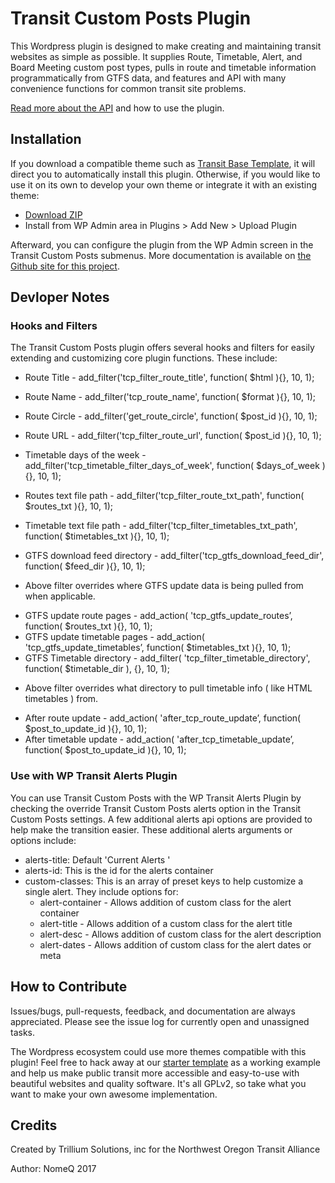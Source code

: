 # Transit Custom Posts Plugin

This Wordpress plugin is designed to make creating and maintaining transit websites as simple as possible. It supplies Route, Timetable, Alert, and Board Meeting custom post types, pulls in route and timetable information programmatically from GTFS data, and features and API with many convenience functions for common transit site problems.

[Read more about the API](https://trilliumtransit.github.io/transit-custom-posts/) and how to use the plugin.

## Installation

If you download a compatible theme such as [Transit Base Template](https://github.com/trilliumtransit/transit-base-template), it will direct you to automatically install this plugin. Otherwise, if you would like to use it on its own to develop your own theme or integrate it with an existing theme:

* [Download ZIP](https://github.com/trilliumtransit/transit-custom-posts/archive/master.zip)
* Install from WP Admin area in Plugins > Add New > Upload Plugin

Afterward, you can configure the plugin from the WP Admin screen in the Transit Custom Posts submenus. More documentation is available on [the Github site for this project](https://trilliumtransit.github.io/transit-custom-posts/).

## Devloper Notes ## 

### Hooks and Filters ### 

The Transit Custom Posts plugin offers several hooks and filters for easily extending and customizing core plugin functions. These include: 

- Route Title - add_filter('tcp_filter_route_title', function( $html ){}, 10, 1);
- Route Name - add_filter('tcp_route_name', function( $format ){}, 10, 1);
- Route Circle - add_filter('get_route_circle', function( $post_id ){}, 10, 1);
- Route URL - add_filter('tcp_filter_route_url', function( $post_id ){}, 10, 1);

- Timetable days of the week - add_filter('tcp_timetable_filter_days_of_week', function( $days_of_week ){}, 10, 1);
- Routes text file path - add_filter('tcp_filter_route_txt_path', function( $routes_txt ){}, 10, 1);
- Timetable text file path - add_filter('tcp_filter_timetables_txt_path', function( $timetables_txt ){}, 10, 1);
- GTFS download feed directory - add_filter('tcp_gtfs_download_feed_dir', function( $feed_dir ){}, 10, 1);
* Above filter overrides where GTFS update data is being pulled from when applicable.
- GTFS update route pages - add_action( 'tcp_gtfs_update_routes’, function( $routes_txt ){}, 10, 1);
- GTFS update timetable pages - add_action( 'tcp_gtfs_update_timetables’, function( $timetables_txt ){}, 10, 1);
- GTFS Timetable directory - add_filter( 'tcp_filter_timetable_directory', function( $timetable_dir ), {}, 10, 1);
* Above filter overrides what directory to pull timetable info ( like HTML timetables ) from.

- After route update - add_action( 'after_tcp_route_update’, function( $post_to_update_id ){}, 10, 1);
- After timetable update - add_action( 'after_tcp_timetable_update’, function( $post_to_update_id ){}, 10, 1);

### Use with WP Transit Alerts Plugin ###

You can use Transit Custom Posts with the WP Transit Alerts Plugin by checking the override Transit Custom Posts alerts option in the Transit Custom Posts settings. A few additional alerts api options are provided to help make the transition easier. These additional alerts arguments or options include:

 - alerts-title: Default 'Current Alerts '
 - alerts-id: This is the id for the alerts container
 - custom-classes: This is an array of preset keys to help customize a single alert. They include options for: 
    - alert-container - Allows addition of custom class for the alert container
    - alert-title - Allows addition of a custom class for the alert title
    - alert-desc - Allows addition of custom class for the alert description
    - alert-dates - Allows addition of custom class for the alert dates or meta

## How to Contribute

Issues/bugs, pull-requests, feedback, and documentation are always appreciated. Please see the issue log for currently open and unassigned tasks.

The Wordpress ecosystem could use more themes compatible with this plugin! Feel free to hack away at our [starter template](https://github.com/trilliumtransit/transit-base-template) as a working example and help us make public transit more accessible and easy-to-use with beautiful websites and quality software. It's all GPLv2, so take what you want to make your own awesome implementation.

## Credits

Created by Trillium Solutions, inc for the Northwest Oregon Transit Alliance

Author: NomeQ 2017